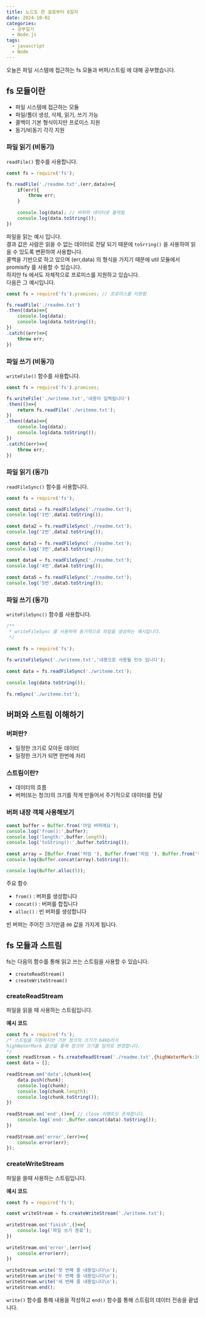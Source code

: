 ```yaml
---
title: 노드도 한 걸음부터 6일차
date: 2024-10-02
categories:
  - 공부일기
  - Node.js
tags:
  - javascript
  - Node
---
```

오늘은 파일 시스템에 접근하는 fs 모듈과 버퍼/스트림 에 대해 공부했습니다.  

## fs 모듈이란
- 파일 시스템에 접근하는 모듈
- 파일/폴더 생성, 삭제, 읽기, 쓰기 가능
- 콜백이 기본 형식이지만 프로미스 지원
- 동기/비동기 각각 지원


### 파일 읽기 (비동기)

`readFile()` 함수를 사용합니다.  

```javascript
const fs = require('fs');

fs.readFile('./readme.txt',(err,data)=>{
    if(err){
        throw err;
    }
  
    console.log(data); // 버퍼퍼 데이터로 출력됨
    console.log(data.toString());
})
```

파일을 읽는 예시 입니다.  
결과 값은 사람은 읽을 수 없는 데이터로 전달 되기 때문에 `toSrring()` 을 사용하여 읽을 수 있도록 변환하여 사용합니다.  
콜백을 기반으로 하고 있으며 (err,data) 의 형식을 가지기 때문에 util 모듈에서 promisify 를 사용할 수 있습니다.  
하지만 fs 에서도 자체적으로 프로미스를 지원하고 있습니다.  
다음은 그 예시입니다.  

```javascript
const fs = require('fs').promises; // 프로미스를 지원함

fs.readFile('./readme.txt')
.then((data)=>{
    console.log(data);
    console.log(data.toString());
})
.catch((err)=>{
    throw err;
})
```

### 파일 쓰기 (비동기)

`writeFile()` 함수를 사용합니다.  

```javascript
const fs = require('fs').promises;

fs.writeFile('./writeme.txt','내용이 입력됩니다')
.then(()=>{
    return fs.readFile('./writeme.txt');
})
.then((data)=>{
    console.log(data);
    console.log(data.toString());
})
.catch((err)=>{
    throw err;
})
```


### 파일 읽기 (동기)

`readFileSync()` 함수를 사용합니다.  

```javascript
const fs = require('fs');

const data1 = fs.readFileSync('./readme.txt');
console.log('1번',data1.toString());
  
const data2 = fs.readFileSync('./readme.txt');
console.log('2번',data2.toString());
  
const data3 = fs.readFileSync('./readme.txt');
console.log('3번',data3.toString());
  
const data4 = fs.readFileSync('./readme.txt');
console.log('4번',data4.toString());
  
const data5 = fs.readFileSync('./readme.txt');
console.log('5번',data5.toString());
```

### 파일 쓰기 (동기)

`writeFileSync()` 함수를 사용합니다.

```javascript
/**
 * writeFileSync 를 사용하여 동기적으로 파일을 생성하는 예시입니다.
 */
  
const fs = require('fs');
  
fs.writeFileSync('./writeme.txt','내용으로 사용될 인수 입니다');
  
const data = fs.readFileSync('./writeme.txt');
  
console.log(data.toString());
  
fs.rmSync('./writeme.txt');
```


## 버퍼와 스트림 이해하기

### 버퍼란?
- 일정한 크기로 모아둔 데이터
- 일정한 크기가 되면 한번에 처리

### 스트림이란?
- 데이터의 흐름
- 버퍼(또는 청크)의 크기를 작게 만들어서 주기적으로 데이터를 전달

### 버퍼 내장 객체 사용해보기

```javascript
const buffer = Buffer.from('아임 버퍼에요');
console.log('from():',buffer);
console.log('length:',buffer.length);
console.log('toString():',buffer.toString());
  
const array = [Buffer.from('띄엄 '), Buffer.from('띄엄 '), Buffer.from('띄어쓰기')];
console.log(Buffer.concat(array).toString());

console.log(Buffer.alloc(5));
```

주요 함수
- `from()` : 버퍼를 생성합니다
- `concat()` : 버퍼를 합칩니다
- `alloc()` : 빈 버퍼를 생성합니다

빈 버퍼는 주어진 크기만큼 `00` 값을 가지게 됩니다.

## fs 모듈과 스트림
fs는 다음의 함수를 통해 읽고 쓰는 스트림을 사용할 수 있습니다.  
- `createReadStream()`
- `createWriteStream()`

### createReadStream
파일을 읽을 때 사용하는 스트림입니다.  

**예시 코드**

```javascript
const fs = require('fs');
/* 스트림을 지원하지만 기본 청크의 크기가 64kb라서 
highWaterMark 옵션을 통해 청크의 크기를 임의로 변경합니다.
*/
const readStream = fs.createReadStream('./readme.txt',{highWaterMark:16} );
const data = [];
  
readStream.on('data',(chunk)=>{
    data.push(chunk);
    console.log(chunk);
    console.log(chunk.length);
    console.log(chunk.toString());
})
  
readStream.on('end',()=>{ // close 이벤트도 존재합니다.
    console.log('end:',Buffer.concat(data).toString());
})
  
readStream.on('error',(err)=>{
    console.error(err);
});
```

### createWriteStream
파일을 쓸때 사용하는 스트림입니다.

**예시 코드**

```javascript
const fs = require('fs');

const writeStream = fs.createWriteStream('./writeme.txt');
  
writeStream.on('finish',()=>{
    console.log('파일 쓰기 종료');
})
  
writeStream.on('error',(err)=>{
    console.error(err);
})
  
writeStream.write('첫 번째 줄 내용입니다\n');
writeStream.write('두 번째 줄 내용입니다\n');
writeStream.write('세 번째 줄 내용입니다\n');
writeStream.end();
```

`write()` 함수를 통해 내용을 작성하고 `end()` 함수를 통해 스트림의 데이터 전송을 끝냅니다.

